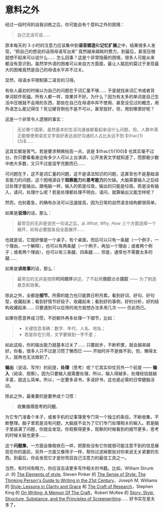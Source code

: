 # 意料之外

经过一段时间的自我训练之后，你可能会有个意料之外的困境：

> 自己无话可说……

原本每天的 3 小时的注意力应该集中到**语音塑造**和**记忆扩展**之中，结果很多人发现，“把自己的想说的话用母语写出来” 竟然越来越耗时费力，到最后，甚至压根就想不起来可以说什么…… 怎么回事？这是个非常隐蔽的困境，很多人可能从来都没有意识到。虽然学外语的困难可以来自方方面面，最让人尴尬的莫过于发现最大的困难竟然是自己的母语水平并不过关。

显然，母语水平限制第二语言的习得。

有些人最初的时候以为自己的问题在于词汇量不够…… 于是就找来词汇书或者背单词软件死磕。所有人都一样，效果并不好。为什么？因为有太多的单词是自己生活中压根就不会用的东西，那些在自己在母语中并不使用、甚至没见过的概念，用外语怎么能记得住？死记硬背倒也不是不可以，甚至挺好，但，用到哪里好呢？

这是一个非常令人遗憾的事实：

> 无论哪个国家，虽然基本的生活沟通谁都看起来没什么问题，但，人群中真正能够使用语言文字良好表达良好沟通的人占比永远不到 $\frac{1}{3}$……

这其实都是客气。若是要求稍微抬高一点，说是 $\frac{1}{100}$ 也其实毫不过分。你只要看看身边有多少人可以上台演讲，公开发表文字就知道了，而那极少数中绝大多数，又只不过是滥竽充数而已……

可问题在于，这不是词汇量的问题，这不是语法知识的问题，这甚至也不是基础语言能力的问题，这个困境源自于**观察能力**和**思考能力**的欠缺。大脑需要输入之后经过处理才能输出。跟电脑一样，输入的若是垃圾，输出的只能是垃圾。若是没有输入，请问，处理什么呢？若是处理都处理不明白，请问，就算输出又能怎样呢？

然而，也别着急，的确有办法可以迅速提高，因为日常的自然语言结构都很简单。

如果是**说理**的话，那么：

> 最常见的无非是说完一句话之后，从 *What*, *Why*, *How* 三个方面选择一个展开，如有必要就各自全面展开…… 

也就是说，它就好像是一个桌子，有个桌面，而后可以只有一条腿（一个例子，一个理由，一个解释），也可以有两条腿（一个例子，再加一个理由；或者两个例子；或者两个理由），也可以有三条腿、四条腿…… 但是，通常也不需要太多的腿……

如果是**讲故事**的话，那么：

> 最常见的无非是按照**时间顺序**讲述，了不起用**倒叙**或者**插叙** —— 为了制造悬念和效果。

除此之外，全都是**细节**。所需的能力也只能靠日积月累。看到好词、好句、好句型，收藏起来；看到好情节好段子，收藏起来；看到好的事例，好的分析，好的结构收藏起来…… 只要遇到可以应用的地方就想办法多用几次 —— 仅此而已。

如果你愿意养成习惯，不妨额外再多处理一下细节，比如：

> * 关键信息准确：数字、年代、人名、地名；
> * 若是存在引用，文字要做到一字不差；

如此这般，你的输出能力就基本过关了…… 只要起步，不断积累，就会越来越好。你看，很多人只不过是习惯了懒而已 —— 开始时并不是做不到，但，懒得太久，就再也无法做到了。

**输出**（说话、写作）的前提，**处理**（思考）呢？它其实仰仗另外一个前提 —— **输入**（阅读、观察）。因为只要输入就需要处理，所以，输入得越多，处理经验就越丰富，就这么简单。所以，一定要多读书，多读好书，这也是必需的日常健脑活动。

除此之外，最重要的是要养成个习惯：

> **收集值得思考的问题**。

为它专门准备个本子，或者手机的记事簿里专门背一个独立的条目。不断收集，不断整理。脑子里若是没有问题，大脑就不会为了它们专门处理相关的输入。若是脑子里装满了问题，你就会发现，你观察得更多，观察的时候看到的细节更多，思考的时候关联也更多…… 

这个**问题集**，一方面会像吸铁石一样，把那些没有它你就很可能注意不到的信息展现在你的面前，另外一方面又像筛子一样，帮你过滤掉那些对你来说无关紧要的东西。到最后，你会发现它才是你驾驭自己注意力的最佳工具之一。

当然，有时间有精力，你应该去读更多写作相关的书籍。比如，William Strunk Jr. 的 [The Elements of style](https://www.amazon.com/Elements-Style-4th-Feathers-Classics-ebook/dp/B0798TTKDT/), Steven Pinker 的 [The Sense of Style: The Thinking Person's Guide to Writing in the 21st Century](https://www.amazon.com/Sense-Style-Thinking-Persons-Writing-ebook/dp/B00INIYG74/)，Joseph M. Williams 的 [Style: Lessons in Clarity and Grace](https://www.amazon.com/Style-Lessons-Joseph-M-Williams-ebook/dp/B084BY6R32/) 和 [The Craft of Research](https://www.amazon.com/Research-Chicago-Writing-Editing-Publishing-ebook/dp/B01L0HWJ6E/)，Stephen King 的 [On Writing: A Memoir Of The Craft](https://www.amazon.com/Writing-Memoir-Craft-Stephen-King-ebook/dp/B000FC0SIM/)，Robert McKee 的 [Story: Style, Structure, Substance, and the Principles of Screenwriting](https://www.amazon.com/Story-Structure-Substance-Principles-Screenwriting-ebook/dp/B0042FZVOY/)…… 好书实在是太多了。